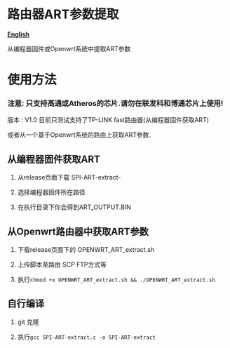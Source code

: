 # 路由器ART参数提取

**[English](/README.md)**

从编程器固件或Openwrt系统中提取ART参数

# 使用方法 

### 注意: 只支持高通或Atheros的芯片.请勿在联发科和博通芯片上使用!

版本 : V1.0 目前只测试支持了TP-LINK fast路由器(从编程器固件获取ART) 

或者从一个基于Openwrt系统的路由上获取ART参数.


## 从编程器固件获取ART

1. 从release页面下载 SPI-ART-extract-

2. 选择编程器固件所在路径

3. 在执行目录下你会得到ART_OUTPUT.BIN

## 从Openwrt路由器中获取ART参数

1. 下载release页面下的 OPENWRT_ART_extract.sh

2. 上传脚本至路由 SCP FTP方式等

3. 执行`chmod +x OPENWRT_ART_extract.sh && ./OPENWRT_ART_extract.sh`

## 自行编译

1. git 克隆

2. 执行`gcc SPI-ART-extract.c -o SPI-ART-extract`
